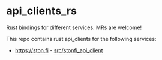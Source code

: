 # api_clients_rs
Rust bindings for different services. MRs are welcome!

This repo contains rust api_clients for the following services:
- https://ston.fi - [src/stonfi_api_client](src/stonfi_api_client)
